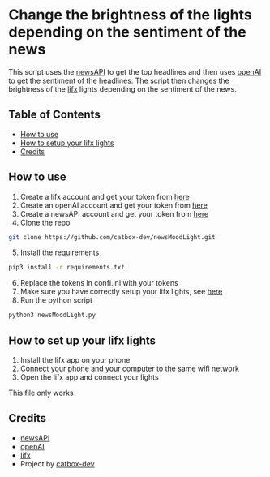 # Change the brightness of the lights depending on the sentiment of the news
This script uses the [newsAPI](https://newsapi.org/) to get the top headlines and then uses 
[openAI](https://beta.openai.com/) to get the sentiment of the headlines. 
The script then changes the brightness of the [lifx](https://www.lifx.com/) lights depending on the sentiment of the news.

## Table of Contents
* [How to use](#how-to-use)
* [How to setup your lifx lights](#how-to-setup-your-lifx-lights)
* [Credits](#credits)

## How to use
1. Create a lifx account and get your token from [here](https://cloud.lifx.com/settings)
2. Create an openAI account and get your token from [here](https://beta.openai.com/account/api-keys)
3. Create a newsAPI account and get your token from [here](https://newsapi.org/register)
4. Clone the repo
```sh
git clone https://github.com/catbox-dev/newsMoodLight.git
```
5. Install the requirements
```sh
pip3 install -r requirements.txt
```
6. Replace the tokens in confi.ini with your tokens
7. Make sure you have correctly setup your lifx lights, see [here](#how-to-set-up-your-lifx-lights)
7. Run the python script
```sh
python3 newsMoodLight.py
```

## How to set up your lifx lights
1. Install the lifx app on your phone
2. Connect your phone and your computer to the same wifi network
3. Open the lifx app and connect your lights

This file only works

## Credits
* [newsAPI](https://newsapi.org/)
* [openAI](https://beta.openai.com/)
* [lifx](https://www.lifx.com/)
* Project by [catbox-dev](https://github.com/catbox-dev)